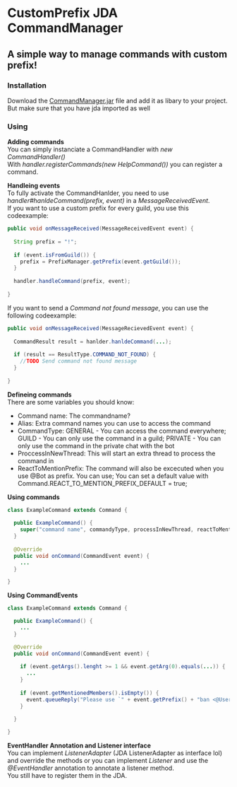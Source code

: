 # CustomPrefix JDA CommandManager
## A simple way to manage commands with custom prefix!

### Installation
Download the [CommandManager.jar](https://github.com/anweisen/CustomPrefixCommandManager/raw/master/out/artifacts/CommandManager_jar/CommandManager.jar) file and add it as libary to your project. <br>
But make sure that you have jda imported as well <br>

### Using
**Adding commands** <br>
You can simply instanciate a CommandHandler with *new CommandHandler()* <br>
With *handler.registerCommands(new HelpCommand())* you can register a command. <br>

**Handleing events** <br>
To fully activate the CommandHanlder, you need to use *handler#hanldeCommand(prefix, event)* in  a *MessageReceivedEvent*. <br>
If you want to use a custom prefix for every guild, you use this codeexample: <br>
```java
public void onMessageReceived(MessageReceivedEvent event) {
  
  String prefix = "!";
  
  if (event.isFromGuild()) {
    prefix = PrefixManager.getPrefix(event.getGuild());
  }
  
  handler.handleCommand(prefix, event);
  
}
```
If you want to send a *Command not found message*, you can use the following codeexample: <br>
```java
public void onMessageReceived(MessageRecievedEvent event) {
  
  CommandResult result = hanlder.hanldeCommand(...);
  
  if (result == ResultType.COMMAND_NOT_FOUND) {
    //TODO Send command not found message
  }
  
}
```

**Defineing commands** <br>
There are some variables you should know:
- Command name: The commandname?
- Alias: Extra command names you can use to access the command
- CommandType: GENERAL - You can access the command everywhere; GUILD - You can only use the command in a guild; PRIVATE - You can only use the command in the private chat with   the bot
- ProccessInNewThread: This will start an extra thread to process the command in
- ReactToMentionPrefix: The command will also be excecuted when you use @Bot as prefix. You can use; You can set a default value with Command.REACT_TO_MENTION_PREFIX_DEFAULT = true;


**Using commands** <br>
```java
class ExampleCommand extends Command {
  
  public ExampleCommand() {
    super("command name", commandyType, processInNewThread, reactToMentionPrefix, "alias1", "alias2", "alias...");
  }
  
  @Override
  public void onCommand(CommandEvent event) {
    ...
  }

}
```

**Using CommandEvents** <br>
```java
class ExampleCommand extends Command {

  public ExampleCommand() {
    ...
  }

  @Override
  public void onCommand(CommandEvent event) {
    
    if (event.getArgs().lenght >= 1 && event.getArg(0).equals(...)) {
      ...
    }
    
    if (event.getMentionedMembers().isEmpty()) {
      event.queueReply("Please use `" + event.getPrefix() + "ban <@User>`");
    }
    
  }

}
```

**EventHandler Annotation and Listener interface** <br>
You can implement *ListenerAdapter* (JDA ListenerAdapter as interface lol) and override the methods or you can implement *Listener* and use the *@EventHandler* annotation to annotate a listener method. <br> You still have to register them in the JDA.
